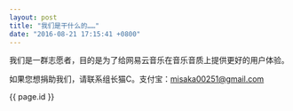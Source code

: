 ```yaml
---
layout: post
title: "我们是干什么的……"
date: "2016-08-21 17:15:41 +0800"
---
```

我们是一群志愿者，目的是为了给网易云音乐在音乐音质上提供更好的用户体验。

如果您想捐助我们，请联系组长猫C。支付宝：misaka00251@gmail.com

{{ page.id }}
